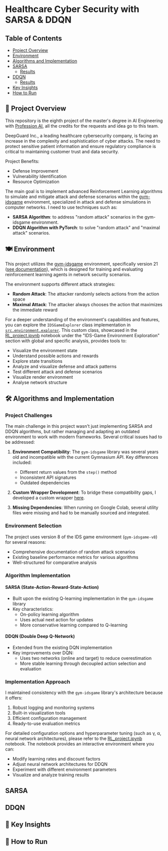 # Healthcare Cyber Security with SARSA & DDQN

## Table of Contents

- [Project Overview](#project-overview)
- [Environment](#environment)
- [Algorithms and Implementation](#algorithms-and-implementation)
- [SARSA](#sarsa)
  - [Results](#results)
- [DDQN](#ddqn)
  - [Results](#results)
- [Key Insights](#key-insights)
- [How to Run](#how-to-run)


## 🌟 Project Overview

This repository is the eighth project of the master's degree in AI Engineering with [Profession AI](https://profession.ai), all the credits for the requests and idea go to this team. 

DeepGuard Inc., a leading healthcare cybersecurity company, is facing an increase in the complexity and sophistication of cyber attacks. The need to protect sensitive patient information and ensure regulatory compliance is critical to maintaining customer trust and data security.

Project Benefits:
- Defense Improvement
- Vulnerability Identification
- Resource Optimization

The main goal is to implement advanced Reinforcement Learning algorithms to simulate and mitigate attack and defense scenarios within the [gym-idsgame](https://github.com/Limmen/gym-idsgame) environment, specialized in attack and defense simulations in computer networks. I need to use techniques such as:
- **SARSA Algorithm**: to address "random attack" scenarios in the gym-idsgame environment.
- **DDQN Algorithm with PyTorch**: to solve "random attack" and "maximal attack" scenarios.

## 🍽️ Environment

This project utilizes the [gym-idsgame](https://github.com/Limmen/gym-idsgame) environment, specifically version 21 ([see documentation](https://github.com/Limmen/gym-idsgame/tree/master/experiments/training/v21)), which is designed for training and evaluating reinforcement learning agents in network security scenarios.

The environment supports different attack strategies:
- **Random Attack**: The attacker randomly selects actions from the action space
- **Maximal Attack**: The attacker always chooses the action that maximizes the immediate reward

For a deeper understanding of the environment's capabilities and features, you can explore the `IDSGameExplorer` class implementation in [`src.environment.explorer`](src/environment/explorer.py). This custom class, showcased in the [RL_project.ipynb](./RL_project.ipynb) notebook under the "IDS-Game Environment Exploration" section with global and specific analysis, provides tools to:
- Visualize the environment state
- Understand possible actions and rewards
- Explore state transitions
- Analyze and visualize defense and attack patterns
- Test different attack and defense scenarios
- Visualize render environment 
- Analyse network structure

## 🛠️ Algorithms and Implementation

### Project Challenges

The main challenge in this project wasn't just implementing SARSA and DDQN algorithms, but rather managing and adapting an outdated environment to work with modern frameworks. Several critical issues had to be addressed:

1. **Environment Compatibility**: The `gym-idsgame` library was several years old and incompatible with the current Gymnasium API. Key differences included:
   - Different return values from the `step()` method
   - Inconsistent API signatures
   - Outdated dependencies

2. **Custom Wrapper Development**: To bridge these compatibility gaps, I developed a custom wrapper [here](src/environment/compatibility_wrapper.py).

3. **Missing Dependencies**: When running on Google Colab, several utility files were missing and had to be manually sourced and integrated.

### Environment Selection

The project uses version 8 of the IDS game environment (`gym-idsgame-v8`) for several reasons:
- Comprehensive documentation of random attack scenarios
- Existing baseline performance metrics for various algorithms
- Well-structured for comparative analysis

### Algorithm Implementation

#### SARSA (State-Action-Reward-State-Action)
- Built upon the existing Q-learning implementation in the `gym-idsgame` library
- Key characteristics:
  - On-policy learning algorithm
  - Uses actual next action for updates
  - More conservative learning compared to Q-learning

#### DDQN (Double Deep Q-Network)
- Extended from the existing DQN implementation
- Key improvements over DQN:
  - Uses two networks (online and target) to reduce overestimation
  - More stable learning through decoupled action selection and evaluation

### Implementation Approach

I maintained consistency with the `gym-idsgame` library's architecture because it offers:
1. Robust logging and monitoring systems
2. Built-in visualization tools
3. Efficient configuration management
4. Ready-to-use evaluation metrics

For detailed configuration options and hyperparameter tuning (such as γ, α, neural network architectures), please refer to the [RL_project.ipynb](./RL_project.ipynb) notebook. The notebook provides an interactive environment where you can:
- Modify learning rates and discount factors
- Adjust neural network architectures for DDQN
- Experiment with different environment parameters
- Visualize and analyze training results

## SARSA

## DDQN

## 🎯 Key Insights

## 🚀 How to Run
